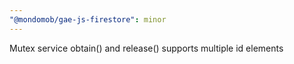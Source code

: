 ```yaml
---
"@mondomob/gae-js-firestore": minor
---
```


Mutex service obtain() and release() supports multiple id elements
